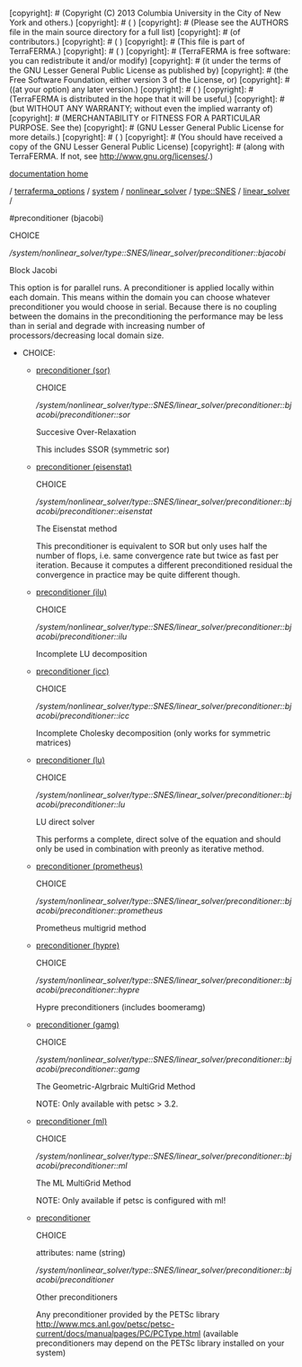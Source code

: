 [copyright]: # (Copyright (C) 2013 Columbia University in the City of New York and others.)
[copyright]: # ( )
[copyright]: # (Please see the AUTHORS file in the main source directory for a full list)
[copyright]: # (of contributors.)
[copyright]: # ( )
[copyright]: # (This file is part of TerraFERMA.)
[copyright]: # ( )
[copyright]: # (TerraFERMA is free software: you can redistribute it and/or modify)
[copyright]: # (it under the terms of the GNU Lesser General Public License as published by)
[copyright]: # (the Free Software Foundation, either version 3 of the License, or)
[copyright]: # ((at your option) any later version.)
[copyright]: # ( )
[copyright]: # (TerraFERMA is distributed in the hope that it will be useful,)
[copyright]: # (but WITHOUT ANY WARRANTY; without even the implied warranty of)
[copyright]: # (MERCHANTABILITY or FITNESS FOR A PARTICULAR PURPOSE. See the)
[copyright]: # (GNU Lesser General Public License for more details.)
[copyright]: # ( )
[copyright]: # (You should have received a copy of the GNU Lesser General Public License)
[copyright]: # (along with TerraFERMA. If not, see <http://www.gnu.org/licenses/>.)

[documentation home](https://github.com/terraferma/terraferma/wiki/Documentation)

/ [terraferma_options](../../../../../terraferma_options.md) / [system](../../../../system.md) / [nonlinear_solver](../../../nonlinear_solver.md) / [type::SNES](../../type__SNES.md) / [linear_solver](../linear_solver.md) /

#preconditioner (bjacobi)

CHOICE 

*/system/nonlinear_solver/type::SNES/linear_solver/preconditioner::bjacobi*

Block Jacobi

This option is for parallel runs. A preconditioner is applied
locally within each domain. This means within the domain you can
choose whatever preconditioner you would choose in serial. Because
there is no coupling between the domains in the preconditioning
the performance may be less than in serial and degrade with 
increasing number of processors/decreasing local domain size.

* CHOICE:
    * [preconditioner (sor)](preconditioner__bjacobi/preconditioner__sor.md "child")

        CHOICE 

        */system/nonlinear_solver/type::SNES/linear_solver/preconditioner::bjacobi/preconditioner::sor*

        Succesive Over-Relaxation
        
        This includes SSOR (symmetric sor)

    * [preconditioner (eisenstat)](preconditioner__bjacobi/preconditioner__eisenstat.md "child")

        CHOICE 

        */system/nonlinear_solver/type::SNES/linear_solver/preconditioner::bjacobi/preconditioner::eisenstat*

        The Eisenstat method
        
        This preconditioner is equivalent to SOR but only uses
        half the number of flops,
        i.e. same convergence rate but twice as fast per
        iteration. Because it computes
        a different preconditioned residual the convergence in
        practice may be quite different though.

    * [preconditioner (ilu)](preconditioner__bjacobi/preconditioner__ilu.md "child")

        CHOICE 

        */system/nonlinear_solver/type::SNES/linear_solver/preconditioner::bjacobi/preconditioner::ilu*

        Incomplete LU decomposition

    * [preconditioner (icc)](preconditioner__bjacobi/preconditioner__icc.md "child")

        CHOICE 

        */system/nonlinear_solver/type::SNES/linear_solver/preconditioner::bjacobi/preconditioner::icc*

        Incomplete Cholesky decomposition (only works for symmetric matrices)

    * [preconditioner (lu)](preconditioner__bjacobi/preconditioner__lu.md "child")

        CHOICE 

        */system/nonlinear_solver/type::SNES/linear_solver/preconditioner::bjacobi/preconditioner::lu*

        LU direct solver
        
        This performs a complete, direct solve of the equation and should only be used in combination with preonly as iterative method.

    * [preconditioner (prometheus)](preconditioner__bjacobi/preconditioner__prometheus.md "child")

        CHOICE 

        */system/nonlinear_solver/type::SNES/linear_solver/preconditioner::bjacobi/preconditioner::prometheus*

        Prometheus multigrid method

    * [preconditioner (hypre)](preconditioner__bjacobi/preconditioner__hypre.md "child")

        CHOICE 

        */system/nonlinear_solver/type::SNES/linear_solver/preconditioner::bjacobi/preconditioner::hypre*

        Hypre preconditioners (includes boomeramg)

    * [preconditioner (gamg)](preconditioner__bjacobi/preconditioner__gamg.md "child")

        CHOICE 

        */system/nonlinear_solver/type::SNES/linear_solver/preconditioner::bjacobi/preconditioner::gamg*

        The Geometric-Algrbraic MultiGrid Method
        
        NOTE: Only available with petsc > 3.2.

    * [preconditioner (ml)](preconditioner__bjacobi/preconditioner__ml.md "child")

        CHOICE 

        */system/nonlinear_solver/type::SNES/linear_solver/preconditioner::bjacobi/preconditioner::ml*

        The ML MultiGrid Method
        
        NOTE: Only available if petsc is configured with ml!

    * [preconditioner](preconditioner__bjacobi/preconditioner.md "child")

        CHOICE 

        attributes: name (string) 

        */system/nonlinear_solver/type::SNES/linear_solver/preconditioner::bjacobi/preconditioner*

        Other preconditioners
        
        Any preconditioner provided by the PETSc library
        http://www.mcs.anl.gov/petsc/petsc-current/docs/manualpages/PC/PCType.html
        (available preconditioners may depend on the PETSc library installed on your system)

[autogenerated]: # (This file was automatically generated from the schema file:/home/cwilson/repos/github/TerraFERMA/TerraFERMA/buckettools/schemas/solvers.rng.)

